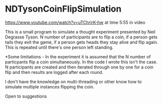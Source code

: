 # NDTysonCoinFlipSimulation
https://www.youtube.com/watch?v=uTChrirK-hw   at time 5:55 in video 

This is a small program to simulate a thought experiment presented by Neil Degrasse Tyson. N number of participants are to flip a coin, if a person gets tails they exit the game,
if a person gets heads they stay alive and flip again. This is repeated until there's one person left standing. 

*Some limitations - In the experiment it is assumed that the N number of particpants flip a coin simultaneously. In the code I wrote this isn't the case. N participants are 
created and then iterated through one by one for a coin flip and then results are logged after each round. 

I don't have the knowledge on multi-threading or other know how to simulate multiple instances flipping the coin. 

Open to suggestions 



